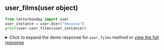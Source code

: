 <h2 id="user_films">user_films(user object)</h2>

```python
from letterboxdpy import user
user_instance = user.User("nmcassa")
print(user.user_films(user_instance))
```

<details>
    <summary>Click to expand the demo response for <code>user_films</code> method or <a href="/examples/exports/users/nmcassa/user_films.json" target="_blank">view the full response</a></summary>

```json
{
  "movies": {
    "civil-war-2024": {
      "name": "Civil War",
      "id": "834656",
      "rating": 3,
      "liked": false,
      "year": "2024"
    },
    "monkey-man": {
      "name": "Monkey Man",
      "id": "488751",
      "rating": 4.5,
      "liked": true,
      "year": "2024"
    },...
  },
  "count": 560,
  "liked_count": 80,
  "rating_count": 518,
  "liked_percentage": 14.29,
  "rating_percentage": 92.5,
  "rating_average": 3.24
}
```
</details>